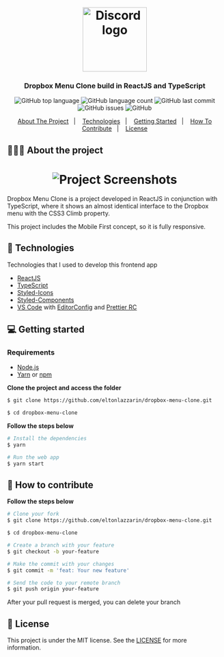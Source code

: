 <h1 align="center">
	<img alt="Discord logo" src="https://github.com/eltonlazzarin/twitter-clone-reactjs/blob/master/screenshots/dropbox.svg" height="150px" width="150px" />
</h1>

<h3 align="center">
  Dropbox Menu Clone build in ReactJS and TypeScript
</h3>

<p align="center">
  <img alt="GitHub top language" src="https://img.shields.io/github/languages/top/eltonlazzarin/dropbox-menu-clone">

  <img alt="GitHub language count" src="https://img.shields.io/github/languages/count/eltonlazzarin/dropbox-menu-clone">

  <img alt="GitHub last commit" src="https://img.shields.io/github/last-commit/eltonlazzarin/dropbox-menu-clone">

  <img alt="GitHub issues" src="https://img.shields.io/github/issues/eltonlazzarin/dropbox-menu-clone">

  <img alt="GitHub" src="https://img.shields.io/github/license/eltonlazzarin/dropbox-menu-clone">
</p>

<p align="center">
  <a href="#-about-the-project">About The Project</a>&nbsp;&nbsp;&nbsp;|&nbsp;&nbsp;&nbsp;
  <a href="#-technologies">Technologies</a>&nbsp;&nbsp;&nbsp;|&nbsp;&nbsp;&nbsp;
  <a href="#-getting-started">Getting Started</a>&nbsp;&nbsp;&nbsp;|&nbsp;&nbsp;&nbsp;
  <a href="#-how-to-contribute">How To Contribute</a>&nbsp;&nbsp;&nbsp;|&nbsp;&nbsp;&nbsp;
  <a href="#-license">License</a>
</p>

## 👨🏻‍💻 About the project

<h1 align="center">
	<img alt="Project Screenshots" src="https://github.com/eltonlazzarin/dropbox-menu-clone/blob/master/screenshots/dropbox.gif" />
</h1>

<p>Dropbox Menu Clone is a project developed in ReactJS in conjunction with TypeScript, where it shows an almost identical interface to the Dropbox menu with the CSS3 Climb property.

This project includes the Mobile First concept, so it is fully responsive.</p>

## 🚀 Technologies

Technologies that I used to develop this frontend app

- [ReactJS](https://nodejs.org/en)
- [TypeScript](https://www.typescriptlang.org)
- [Styled-Icons](https://styled-icons.js.org)
- [Styled-Components](https://styled-components.com)
- [VS Code](https://code.visualstudio.com) with [EditorConfig](https://marketplace.visualstudio.com/items?itemName=EditorConfig.EditorConfig) and [Prettier RC](https://github.com/prettier/prettier)

## 💻 Getting started

### Requirements

- [Node.js](https://nodejs.org/en/)
- [Yarn](https://classic.yarnpkg.com/) or [npm](https://www.npmjs.com/)

**Clone the project and access the folder**

```bash
$ git clone https://github.com/eltonlazzarin/dropbox-menu-clone.git

$ cd dropbox-menu-clone
```

**Follow the steps below**

```bash
# Install the dependencies
$ yarn

# Run the web app
$ yarn start
```

## 🤔 How to contribute

**Follow the steps below**

```bash
# Clone your fork
$ git clone https://github.com/eltonlazzarin/dropbox-menu-clone.git

$ cd dropbox-menu-clone

# Create a branch with your feature
$ git checkout -b your-feature

# Make the commit with your changes
$ git commit -m 'feat: Your new feature'

# Send the code to your remote branch
$ git push origin your-feature
```

After your pull request is merged, you can delete your branch

## 📝 License

This project is under the MIT license. See the [LICENSE](https://github.com/eltonlazzarin/dropbox-menu-clone/blob/master/LICENSE) for more information.
